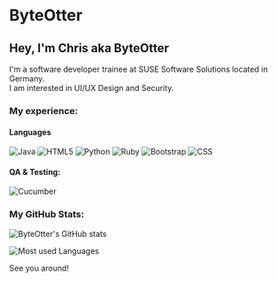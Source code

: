 # ByteOtter
## Hey, I'm Chris aka ByteOtter

I'm a software developer trainee at SUSE Software Solutions located in Germany.<br/>
I am interested in UI/UX Design and Security.

### My experience:

#### Languages

![Java](https://img.shields.io/badge/java--yellow?style=for-the-badge&logo=java11&logoColor=yellow) 
![HTML5](https://img.shields.io/badge/html5--informational?style=for-the-badge&logo=html5&logoColor=informational) 
![Python](https://img.shields.io/badge/python--brightgreen?style=for-the-badge&logo=python&logoColor=brightgreen) 
![Ruby](https://img.shields.io/badge/ruby--red?style=for-the-badge&logo=ruby&logoColor=red)
![Bootstrap](https://img.shields.io/badge/bootstrap--white?style=for-the-badge&logo=bootstrap&logoColor=white)
![CSS](https://img.shields.io/badge/css--violet?style=for-the-badge&logo=css3&logoColor=violet)

#### QA & Testing:

![Cucumber](https://img.shields.io/badge/cucumber--green?style=for-the-badge&logo=cucumber&logoColor=green)


### My GitHub Stats:

![ByteOtter's GitHub stats](https://github-readme-stats.vercel.app/api?username=ByteOtter&&hide_border=true&count_private=true&hide_title=true&show_icons=true&theme=transparent)

![Most used Languages](https://github-readme-stats.vercel.app/api/top-langs/?username=byteotter&hide_title=true&theme=transparent&hide_border=true&include_all_commits=true&count_private=true&layout=compact)


See you around!
